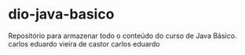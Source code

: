 # dio-java-basico
Repositório para armazenar todo o conteúdo do curso de Java Básico.
carlos eduardo vieira de castor
carlos eduardo


